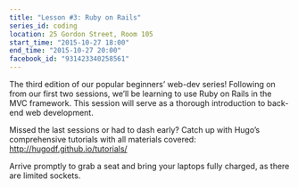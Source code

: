 ```yaml
---
title: "Lesson #3: Ruby on Rails"
series_id: coding
location: 25 Gordon Street, Room 105
start_time: "2015-10-27 18:00"
end_time: "2015-10-27 20:00"
facebook_id: "931423340258561"
---
```


The third edition of our popular beginners’ web-dev series! Following on from our first two sessions, we’ll be learning to use Ruby on Rails in the MVC framework. This session will serve as a thorough introduction to back-end web development.

Missed the last sessions or had to dash early? Catch up with Hugo’s comprehensive tutorials with all materials covered: <http://hugodf.github.io/tutorials/>

Arrive promptly to grab a seat and bring your laptops fully charged, as there are limited sockets.
